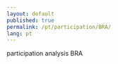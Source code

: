 ```yaml
---
layout: default
published: true
permalink: /pt/participation/BRA/
lang: pt
---
```


participation analysis BRA
